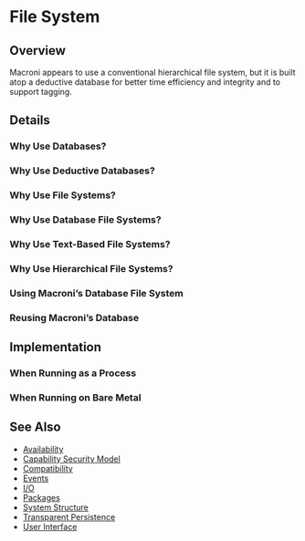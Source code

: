 File System
===========

## Overview

Macroni appears to use a conventional hierarchical file system, but it is built atop a deductive database for better time efficiency and integrity and to support tagging.


## Details

### Why Use Databases?




### Why Use Deductive Databases?




### Why Use File Systems?




### Why Use Database File Systems?




### Why Use Text-Based File Systems?




### Why Use Hierarchical File Systems?




### Using Macroni’s Database File System




### Reusing Macroni’s Database




## Implementation

### When Running as a Process




### When Running on Bare Metal




## See Also
* [Availability](Availability.md)
* [Capability Security Model](Capability_Security_Model.md)
* [Compatibility](Compatibility.md)
* [Events](Events.md)
* [I/O](Input_Output.md)
* [Packages](Packages.md)
* [System Structure](System_Structure.md)
* [Transparent Persistence](Transparent_Persistence.md)
* [User Interface](User_Interface.md)
